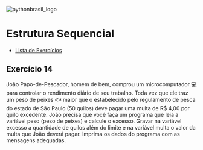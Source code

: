 ![pythonbrasil_logo](https://github.com/MatheusLPolidoro/python_brasil/assets/89528428/7c43d52a-bf1a-4add-9b72-72962962a3f9)

# Estrutura Sequencial 
- [Lista de Exercícios](https://github.com/MatheusLPolidoro/python_brasil)

## Exercício 14

João Papo-de-Pescador, homem de bem, comprou um microcomputador 💻 para controlar o rendimento diário de seu trabalho. Toda vez que ele traz um peso de peixes 🐟 maior que o estabelecido pelo regulamento de pesca do estado de São Paulo (50 quilos) deve pagar uma multa de R$ 4,00 por quilo excedente. João precisa que você faça um programa que leia a variável peso (peso de peixes) e calcule o excesso. Gravar na variável excesso a quantidade de quilos além do limite e na variável multa o valor da multa que João deverá pagar. Imprima os dados do programa com as mensagens adequadas.